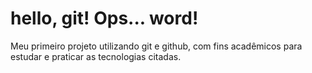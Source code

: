 # hello, git! Ops... word!

 Meu primeiro projeto utilizando git e github, com fins acadêmicos para estudar e praticar as tecnologias citadas.
